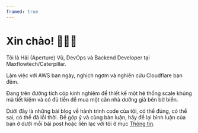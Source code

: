 ```yaml
---
framed: true
---
```


# Xin chào! 👋👋👋

Tôi là Hải (Aperture) Vũ, DevOps và Backend Developer tại Maxflowtech/Caterpillar.

Làm việc với AWS ban ngày, nghịch ngợm và nghiên cứu Cloudflare ban đêm.

Đang trên đường tích cóp kinh nghiệm để thiết kế một hệ thống scale khủng mà tiết kiệm và có đủ tiền để mua một căn nhà dưỡng già bên bờ biển.

Dưới đây là những bài blog về hành trình code của tôi, có thể đúng, có thể sai, có thể đã lỗi thời. Để góp ý và cùng bàn luận, hãy để lại bình luận của bạn ở dưới mỗi bài post hoặc liên lạc với tôi ở mục [Thông tin](/about/).